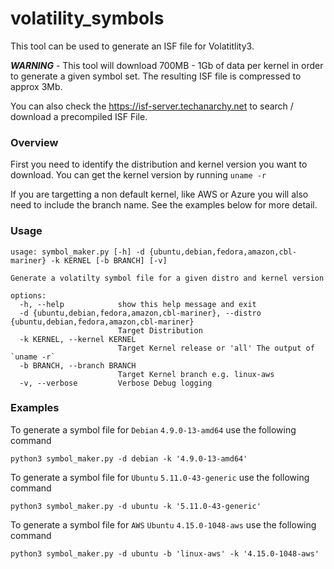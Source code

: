# volatility_symbols

This tool can be used to generate an ISF file for Volatitlity3. 

*__WARNING__* - This tool will download 700MB - 1Gb of data per kernel in order to generate a given symbol set. The resulting ISF file is compressed to approx 3Mb.

You can also check the https://isf-server.techanarchy.net to search / download a precompiled ISF File. 

### Overview

First you need to identify the distribution and kernel version you want to download. You can get the kernel version by running `uname -r`

If you are targetting a non default kernel, like AWS or Azure you will also need to include the branch name. See the examples below for more detail.

### Usage

```
usage: symbol_maker.py [-h] -d {ubuntu,debian,fedora,amazon,cbl-mariner} -k KERNEL [-b BRANCH] [-v]

Generate a volatilty symbol file for a given distro and kernel version

options:
  -h, --help            show this help message and exit
  -d {ubuntu,debian,fedora,amazon,cbl-mariner}, --distro {ubuntu,debian,fedora,amazon,cbl-mariner}
                        Target Distribution
  -k KERNEL, --kernel KERNEL
                        Target Kernel release or 'all' The output of `uname -r`
  -b BRANCH, --branch BRANCH
                        Target Kernel branch e.g. linux-aws
  -v, --verbose         Verbose Debug logging
```


### Examples

To generate a symbol file for `Debian` `4.9.0-13-amd64` use the following command

`python3 symbol_maker.py -d debian -k '4.9.0-13-amd64'`

To generate a symbol file for `Ubuntu` `5.11.0-43-generic` use the following command 

`python3 symbol_maker.py -d ubuntu -k '5.11.0-43-generic' `

To generate a symbol file for `AWS` `Ubuntu` `4.15.0-1048-aws` use the following command

`python3 symbol_maker.py -d ubuntu -b 'linux-aws' -k '4.15.0-1048-aws'`
